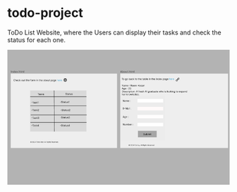 # todo-project

ToDo List Website, where the Users can display their tasks and check the status for each one.

![To-do list wireframe](images/img4.png)
